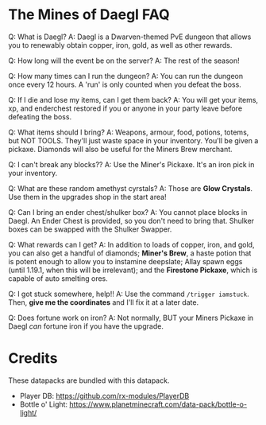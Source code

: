 # The Mines of Daegl FAQ

Q: What is Daegl?
A: Daegl is a Dwarven-themed PvE dungeon that allows you to renewably obtain copper, iron, gold, as well as other rewards. 

Q: How long will the event be on the server?
A: The rest of the season! 

Q: How many times can I run the dungeon?
A: You can run the dungeon once every 12 hours. A 'run' is only counted when you defeat the boss.

Q: If I die and lose my items, can I get them back?
A: You will get your items, xp, and enderchest restored if you or anyone in your party leave before defeating the boss. 

Q: What items should I bring?
A: Weapons, armour, food, potions, totems, but NOT TOOLS. They'll just waste space in your inventory. You'll be given a pickaxe. Diamonds will also be useful for the Miners Brew merchant. 

Q: I can't break any blocks??
A: Use the Miner's Pickaxe. It's an iron pick in your inventory. 

Q: What are these random amethyst cyrstals?
A: Those are **Glow Crystals**. Use them in the upgrades shop in the start area! 

Q: Can I bring an ender chest/shulker box? 
A: You cannot place blocks in Daegl. An Ender Chest is provided, so you don't need to bring that. Shulker boxes can be swapped with the Shulker Swapper.

Q: What rewards can I get?
A: In addition to loads of copper, iron, and gold, you can also get a handful of diamonds; **Miner's Brew**, a haste potion that is potent enough to allow you to instamine deepslate; Allay spawn eggs (until 1.19.1, when this will be irrelevant); and the **Firestone Pickaxe**, which is capable of auto smelting ores.

Q: I got stuck somewhere, help!! 
A:  Use the command `/trigger iamstuck`. Then, **give me the coordinates** and I'll fix it at a later date.

Q: Does fortune work on iron?
A: Not normally, BUT your Miners Pickaxe in Daegl *can* fortune iron if you have the upgrade.

# Credits

These datapacks are bundled with this datapack. 

* Player DB: https://github.com/rx-modules/PlayerDB
* Bottle o' Light: https://www.planetminecraft.com/data-pack/bottle-o-light/
